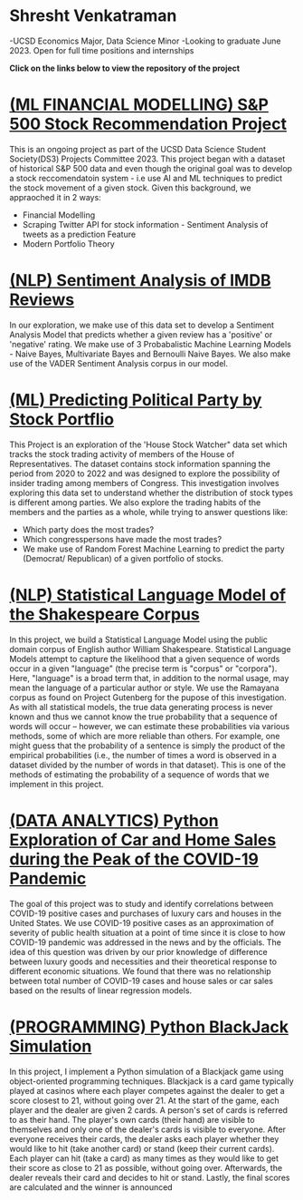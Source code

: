 # Shresht Venkatraman
-UCSD Economics Major, Data Science Minor
-Looking to graduate June 2023. Open for full time positions and internships



**Click on the links below to view the repository of the project**

# [(ML FINANCIAL MODELLING) S&P 500 Stock Recommendation Project](https://github.com/Shrsht/LSTM-Google-Stock-Prediction)
This is an ongoing project as part of the UCSD Data Science Student Society(DS3) Projects Committee 2023. This project began with a dataset of historical  S&P 500 data and even though the original goal was to develop a stock reccomendatoin system - i.e use AI and ML techniques to predict the stock movement of a given stock. Given this background, we appraoched it in 2 ways:
* Financial Modelling
* Scraping Twitter API for stock information - Sentiment Analysis of tweets as a prediction Feature
* Modern Portfolio Theory

# [(NLP) Sentiment Analysis of IMDB Reviews](https://github.com/Shrsht/IMDB_Sentiment_Analysis)
In our exploration, we make use of this data set to develop a Sentiment Analysis Model that predicts whether a given review has a 'positive' or 'negative' rating. We make use of 3 Probabalistic Machine Learning Models - Naive Bayes, Multivariate Bayes and Bernoulli Naive Bayes. We also make use of the VADER Sentiment Analysis corpus in our model.  


# [(ML) Predicting Political Party by Stock Portflio](https://github.com/Shrsht/Stock-Trades-by-Members-of-the-US-House-of-Representatives.git)
This Project is an exploration of the 'House Stock Watcher" data set which tracks the stock trading activity of members of the House of Representatives. The dataset contains stock information spanning the period from 2020 to 2022 and was designed to explore the possibility of insider trading among members of Congress. 
This investigation involves exploring this data set to understand whether the distribution of stock types is different among parties. We also explore the trading habits of the members and the parties as a whole, while trying to answer questions like:
* Which party does the most trades?
* Which congresspersons have made the most trades? 
* We make use of Random Forest Machine Learning to predict the party (Democrat/ Republican) of a given portfolio of stocks. 

# [(NLP) Statistical Language Model of the Shakespeare Corpus](https://github.com/Shrsht/Statistical-Language-Model-of-the-Ramayana)
In this project, we build a Statistical Language Model using the public domain corpus of English author William Shakespeare. Statistical Language Models attempt to capture the likelihood that a given sequence of words occur in a given "language" (the precise term is "corpus" or "corpora"). Here, "language" is a broad term that, in addition to the normal usage, may mean the language of a particular author or style. We use the Ramayana corpus as found on Project Gutenberg for the pupose of this investigation. As with all statistical models, the true data generating process is never known and thus we cannot know the true probability that a sequence of words will occur – however, we can estimate these probabilities via various methods, some of which are more reliable than others. For example, one might guess that the probability of a sentence is simply the product of the empirical probabilities (i.e., the number of times a word is observed in a dataset divided by the number of words in that dataset). This is one of the methods of estimating the probability of a sequence of words that we implement in this project.


# [(DATA ANALYTICS) Python Exploration of Car and Home Sales during the Peak of the COVID-19 Pandemic](https://github.com/Shrsht/Analysis-of-Luxury-Car-Sales-During-Covid)
The goal of this project was to study and identify correlations between COVID-19 positive cases and purchases of luxury cars and houses in the United States. We use COVID-19 positive cases as an approximation of severity of public health situation at a point of time since it is close to how COVID-19 pandemic was addressed in the news and by the officials. The idea of this question was driven by our prior knowledge of difference between luxury goods and necessities and their theoretical response to different economic situations. We found that there was no relationship between total number of COVID-19 cases and house sales or car sales based on the results of linear regression models.


# [(PROGRAMMING) Python BlackJack Simulation](https://github.com/Shrsht/Python-BlackJack-Simulation)
In this project, I implement a Python simulation of a Blackjack game using object-oriented programming techniques. Blackjack is a card game typically played at casinos where each player competes against the dealer to get a score closest to 21, without going over 21. At the start of the game, each player and the dealer are given 2 cards. A person's set of cards is referred to as their hand. The player's own cards (their hand) are visible to themselves and only one of the dealer's cards is visible to everyone. After everyone receives their cards, the dealer asks each player whether they would like to hit (take another card) or stand (keep their current cards). Each player can hit (take a card) as many times as they would like to get their score as close to 21 as possible, without going over. Afterwards, the dealer reveals their card and decides to hit or stand. Lastly, the final scores are calculated and the winner is announced


